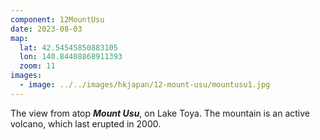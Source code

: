```yaml
---
component: 12MountUsu
date: 2023-08-03
map:
  lat: 42.54545850883105
  lon: 140.84408868911393
  zoom: 11
images:
  - image: ../../images/hkjapan/12-mount-usu/mountusu1.jpg
---
```


The view from atop _**Mount Usu**_, on Lake Toya. The mountain is an active volcano, which last erupted in 2000.